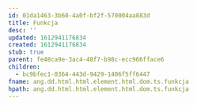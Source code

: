 ```yaml
---
id: 01da1463-3b60-4a0f-bf2f-570004aa883d
title: Funkcja
desc: ''
updated: 1612941176834
created: 1612941176834
stub: true
parent: fe48ca9e-3ac4-48f7-b98c-ecc966fface6
children:
  - bc9bfec1-0364-443d-9429-1406f5ff6447
fname: ang.dd.html.html.element.html.dom.ts.funkcja
hpath: ang.dd.html.html.element.html.dom.ts.funkcja
---
```



